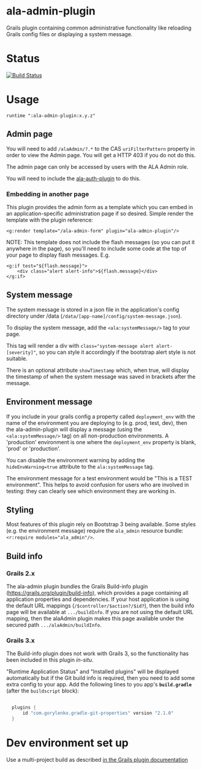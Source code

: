 # ala-admin-plugin
Grails plugin containing common administrative functionality like reloading Grails config files or displaying a system message.

# Status
[![Build Status](https://travis-ci.org/AtlasOfLivingAustralia/ala-admin-plugin.svg?branch=master)](https://travis-ci.org/AtlasOfLivingAustralia/ala-admin-plugin)


# Usage

```
runtime ":ala-admin-plugin:x.y.z"
```

## Admin page

You will need to add ```/alaAdmin/?.*``` to the CAS ```uriFilterPattern``` property in order to view the Admin page. 
You will get a HTTP 403 if you do not do this.

The admin page can only be accessed by users with the ALA Admin role.

You will need to include the [ala-auth-plugin](https://github.com/AtlasOfLivingAustralia/ala-auth-plugin) to do this.

### Embedding in another page

This plugin provides the admin form as a template which you can embed in an application-specific administration page if so desired. Simple render the template with the plugin reference:

```
<g:render template="/ala-admin-form" plugin="ala-admin-plugin"/>
```

NOTE: This template does not include the flash messages (so you can put it anywhere in the page), so you'll need to include some code at the top of your page to display flash messages. E.g.

```
<g:if test="${flash.message}">
    <div class="alert alert-info">${flash.message}</div>
</g:if>
```

## System message

The system message is stored in a json file in the application's config directory under /data (```/data/[app-name]/config/system-message.json```).

To display the system message, add the ```<ala:systemMessage/>``` tag to your page. 

This tag will render a div with ```class="system-message alert alert-[severity]"```, so you can style it accordingly if the bootstrap alert style is not suitable.

There is an optional attribute ```showTimestamp``` which, when true, will display the timestamp of when the system message was saved in brackets after the message.

## Environment message

If you include in your grails config a property called ```deployment_env``` with the name of the environment you are deploying to (e.g. prod, test, dev), then the ala-admin-plugin will display a message (using the ```<ala:systemMessage/>``` tag) on all non-production environments. A 'production' environment is one where the ```deployment_env``` property is blank, 'prod' or 'production'.

You can disable the environment warning by adding the ```hideEnvWarning=true``` attribute to the ```ala:systemMessage``` tag.

The environment message for a test environment would be "This is a TEST environment". This helps to avoid confusion for users who are involved in testing: they can clearly see which environment they are working in.

## Styling

Most features of this plugin rely on Bootstrap 3 being available. Some styles (e.g. the environment message) require the ```ala_admin``` resource bundle: ```<r:require modules="ala_admin"/>```.

## Build info
### Grails 2.x
The ala-admin plugin bundles the Grails Build-info plugin (https://grails.org/plugin/build-info), which provides a page containing all application properties and dependencies. 
If your host application is using the default URL mappings (```/$controller/$action?/$id?```), then the build info page will be available at ```.../buildInfo```. 
If you are not using the default URL mapping, then the alaAdmin plugin makes this page available under the secured path ```.../alaAdmin/buildInfo```. 

### Grails 3.x
The Build-info plugin does not work with Grails 3, so the functionality has been included in this plugin *in-situ*.

"Runtime Application Status" and "Installed plugins" will be displayed automatically but if the Git build info is required, then you need to add some extra config to your app. Add the following lines to you app's **`build.gradle`** (after the `buildscript` block):

```gradle
  
  plugins {
      id "com.gorylenko.gradle-git-properties" version "2.1.0"
  }

```

# Dev environment set up

Use a multi-project build as described [in the Grails plugin documentation](http://docs.grails.org/latest/guide/plugins.html#creatingAndInstallingPlugins)
  
  
